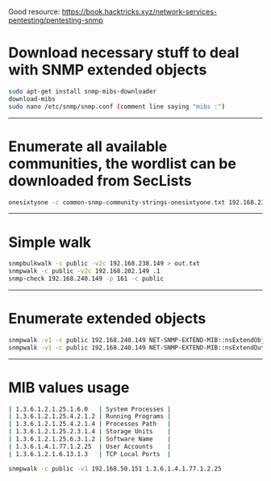 Good resource: https://book.hacktricks.xyz/network-services-pentesting/pentesting-snmp


# Download necessary stuff to deal with SNMP extended objects
```bash
sudo apt-get install snmp-mibs-downloader
download-mibs
sudo nano /etc/snmp/snmp.conf (comment line saying "mibs :")
```

-----------------------

# Enumerate all available communities, the wordlist can be downloaded from SecLists
```bash
onesixtyone -c common-snmp-community-strings-onesixtyone.txt 192.168.238.149 -w 100
```

-----------------------

# Simple walk
```bash
snmpbulkwalk -c public -v2c 192.168.238.149 > out.txt
snmpwalk -c public -v2c 192.168.202.149 .1
snmp-check 192.168.240.149 -p 161 -c public
```

-----------------------

# Enumerate extended objects
```bash
snmpwalk -v1 -c public 192.168.240.149 NET-SNMP-EXTEND-MIB::nsExtendObjects
snmpwalk -v1 -c public 192.168.240.149 NET-SNMP-EXTEND-MIB::nsExtendOutputFull
```
   
-----------------------
# MIB values usage

```bash
| 1.3.6.1.2.1.25.1.6.0   | System Processes |
| 1.3.6.1.2.1.25.4.2.1.2 | Running Programs |
| 1.3.6.1.2.1.25.4.2.1.4 | Processes Path   |
| 1.3.6.1.2.1.25.2.3.1.4 | Storage Units    |
| 1.3.6.1.2.1.25.6.3.1.2 | Software Name    |
| 1.3.6.1.4.1.77.1.2.25  | User Accounts    |
| 1.3.6.1.2.1.6.13.1.3   | TCP Local Ports  |
```

```bash
snmpwalk -c public -v1 192.168.50.151 1.3.6.1.4.1.77.1.2.25
```

